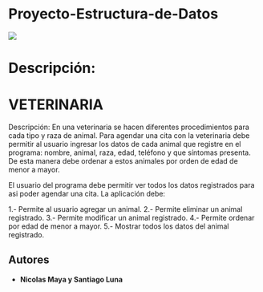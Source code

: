 # Proyecto-Estructura-de-Datos
<img src="https://img.freepik.com/foto-gratis/experiencia-programacion-persona-que-trabaja-codigos-computadora_23-2150010125.jpg" />

# Descripción:
# VETERINARIA

Descripción:
En una veterinaria se hacen diferentes procedimientos para cada tipo y raza de animal. Para agendar una cita con la veterinaria debe permitir al usuario ingresar los datos de cada animal que registre en el programa: nombre, animal, raza, edad, teléfono y que síntomas presenta. De esta manera debe ordenar a estos animales por orden de edad de menor a mayor.

El usuario del programa debe permitir ver todos los datos registrados para asi poder agendar una cita.
La aplicación debe:

1.- Permite al usuario agregar un animal.
2.- Permite eliminar un animal registrado.
3.- Permite modificar un animal registrado.
4.- Permite ordenar por edad de menor a mayor.
5.- Mostrar todos los datos del animal registrado.


## Autores

* **Nicolas Maya y Santiago Luna** 
